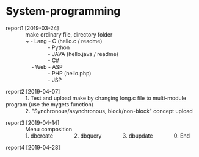 # System-programming

report1 [2019-03-24]  
&nbsp;&nbsp;&nbsp;&nbsp;&nbsp;&nbsp;&nbsp;&nbsp;&nbsp;&nbsp;&nbsp;&nbsp; make ordinary file, directory folder  
&nbsp;&nbsp;&nbsp;&nbsp;&nbsp;&nbsp;&nbsp;&nbsp;&nbsp;&nbsp;&nbsp;&nbsp; ~ - Lang - C (hello.c / readme)  
&nbsp;&nbsp;&nbsp;&nbsp;&nbsp;&nbsp;&nbsp;&nbsp;&nbsp;&nbsp;&nbsp;&nbsp;&nbsp;&nbsp;&nbsp;&nbsp;&nbsp;&nbsp;&nbsp;&nbsp;&nbsp;&nbsp;&nbsp;&nbsp;&nbsp;&nbsp;&nbsp; - Python  
&nbsp;&nbsp;&nbsp;&nbsp;&nbsp;&nbsp;&nbsp;&nbsp;&nbsp;&nbsp;&nbsp;&nbsp;&nbsp;&nbsp;&nbsp;&nbsp;&nbsp;&nbsp;&nbsp;&nbsp;&nbsp;&nbsp;&nbsp;&nbsp;&nbsp;&nbsp;&nbsp; - JAVA (hello.java / readme)  
&nbsp;&nbsp;&nbsp;&nbsp;&nbsp;&nbsp;&nbsp;&nbsp;&nbsp;&nbsp;&nbsp;&nbsp;&nbsp;&nbsp;&nbsp;&nbsp;&nbsp;&nbsp;&nbsp;&nbsp;&nbsp;&nbsp;&nbsp;&nbsp;&nbsp;&nbsp;&nbsp; - C#  
&nbsp;&nbsp;&nbsp;&nbsp;&nbsp;&nbsp;&nbsp;&nbsp;&nbsp;&nbsp;&nbsp;&nbsp;&nbsp;&nbsp;&nbsp;&nbsp; - Web - ASP  
&nbsp;&nbsp;&nbsp;&nbsp;&nbsp;&nbsp;&nbsp;&nbsp;&nbsp;&nbsp;&nbsp;&nbsp;&nbsp;&nbsp;&nbsp;&nbsp;&nbsp;&nbsp;&nbsp;&nbsp;&nbsp;&nbsp;&nbsp;&nbsp;&nbsp;&nbsp;&nbsp; - PHP (hello.php)  
&nbsp;&nbsp;&nbsp;&nbsp;&nbsp;&nbsp;&nbsp;&nbsp;&nbsp;&nbsp;&nbsp;&nbsp;&nbsp;&nbsp;&nbsp;&nbsp;&nbsp;&nbsp;&nbsp;&nbsp;&nbsp;&nbsp;&nbsp;&nbsp;&nbsp;&nbsp;&nbsp; - JSP



report2 [2019-04-07]  
&nbsp;&nbsp;&nbsp;&nbsp;&nbsp;&nbsp;&nbsp;&nbsp;&nbsp;&nbsp;&nbsp;&nbsp; 1. Test and upload make by changing long.c file to multi-module  program (use the mygets function)  
&nbsp;&nbsp;&nbsp;&nbsp;&nbsp;&nbsp;&nbsp;&nbsp;&nbsp;&nbsp;&nbsp;&nbsp; 2. "Synchronous/asynchronous, block/non-block" concept upload  

report3 [2019-04-14]  
&nbsp;&nbsp;&nbsp;&nbsp;&nbsp;&nbsp;&nbsp;&nbsp;&nbsp;&nbsp;&nbsp;&nbsp; Menu composition  
&nbsp;&nbsp;&nbsp;&nbsp;&nbsp;&nbsp;&nbsp;&nbsp;&nbsp;&nbsp;&nbsp;&nbsp; 1. dbcreate
&nbsp;&nbsp;&nbsp;&nbsp;&nbsp;&nbsp;&nbsp;&nbsp;&nbsp;&nbsp;&nbsp;&nbsp; 2. dbquery
&nbsp;&nbsp;&nbsp;&nbsp;&nbsp;&nbsp;&nbsp;&nbsp;&nbsp;&nbsp;&nbsp;&nbsp; 3. dbupdate
&nbsp;&nbsp;&nbsp;&nbsp;&nbsp;&nbsp;&nbsp;&nbsp;&nbsp;&nbsp;&nbsp;&nbsp; 0. End

report4 [2019-04-28]  
&nbsp;&nbsp;&nbsp;&nbsp;&nbsp;&nbsp;&nbsp;&nbsp;&nbsp;&nbsp;&nbsp;&nbsp; 
